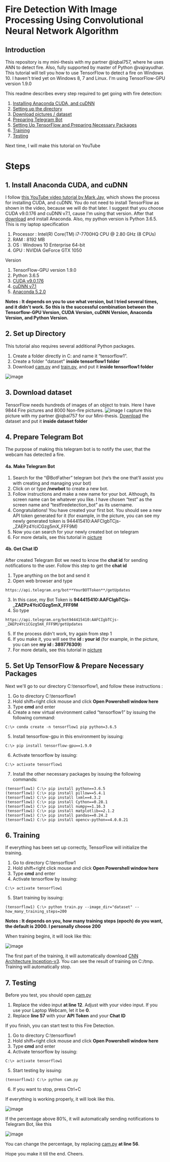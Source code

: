 # Fire Detection With Image Processing Using Convolutional Neural Network Algorithm
## Introduction
This repository is my mini-thesis with my partner @iqbal757, where he uses ANN to detect fire. Also, fully supported by master of Python @vajrayudhar. This tutorial will tell you how to use TensorFlow to detect a fire on Windows 10. I haven't tried yet on Windows 8, 7 and Linux.
I'm using TensorFlow-GPU version 1.9.0

This readme describes every step required to get going with fire detection:

1. [Installing Anaconda CUDA, and cuDNN](https://github.com/RaamPujangga/Fire-Detection-CNN/tree/master#1-install-anaconda-cuda-and-cudnn)
2. [Setting up the directory](https://github.com/RaamPujangga/Fire-Detection-CNN/blob/master/README.md#2-set-up-directory)
3. [Download pictures / dataset](https://github.com/RaamPujangga/Fire-Detection-CNN/blob/master/README.md#3-download-dataset)
4. [Preparing Telegram Bot](https://github.com/RaamPujangga/Fire-Detection-CNN/blob/master/README.md#4-prepare-telegram-bot)
5. [Setting Up TensorFlow and Preparing Necessary Packages](https://github.com/RaamPujangga/Fire-Detection-CNN/blob/master/README.md#5-set-up-tensorflow--prepare-necessary-packages)
6. [Training](https://github.com/RaamPujangga/Fire-Detection-CNN/blob/master/README.md#6-training)
7. [Testing](https://github.com/RaamPujangga/Fire-Detection-CNN/blob/master/README.md#7-testing)

Next time, I will make this tutorial on YouTube

# Steps
##  1. Install Anaconda CUDA, and cuDNN
I follow [this YouTube video tutorial by Mark Jay](https://www.youtube.com/watch?v=RplXYjxgZbw), which shows the process for installing CUDA, and cuDNN. You do not need to install TensorFlow as shown in the video, because we will do that later. I suggest that you choose CUDA v9.0.176 and cuDNN v7.1, cause I'm using that version. After that [download](https://docs.anaconda.com/anaconda/install/hashes/Anaconda3-5.2.0-Windows-x86_64.exe-hash/) and install Anaconda. Also, my python version is Python 3.6.5. This is my laptop specification
1.	Processor		: Intel(R) Core(TM) i7-7700HQ CPU @ 2.80 GHz (8 CPUs)
2.	RAM		: 8192 MB
3.	OS	: Windows 10 Enterprise 64-bit
4.	GPU		: NVIDIA GeForce GTX 1050

Version 
1. TensorFlow-GPU version 1.9.0
2. Python 3.6.5
3. [CUDA v9.0.176](https://developer.nvidia.com/cuda-90-download-archive?target_os=Windows&target_arch=x86_64)
4. [cuDNN v7.1](https://developer.nvidia.com/rdp/cudnn-archive)
5. [Anaconda 5.2.0](https://docs.anaconda.com/anaconda/install/hashes/Anaconda3-5.2.0-Windows-x86_64.exe-hash/)

**Notes : It depends on you to use what version, but I tried several times, and it didn't work. So this is the successful combination between the Tensorflow-GPU Version, CUDA Version, cuDNN Version, Anaconda Version, and Python Version.**

## 2. Set up Directory
This tutorial also requires several additional Python packages.
1. Create a folder directly in C: and name it “tensorflow1”.
2. Create a folder "dataset" **inside tensorflow1 folder**
3. Download [cam.py](https://github.com/RaamPujangga/Fire-Detection-CNN/blob/master/cam.py) and [train.py](https://github.com/RaamPujangga/Fire-Detection-CNN/blob/master/train.py), and put it **inside tensorflow1 folder**

![image](https://user-images.githubusercontent.com/48588826/65870233-ed308600-e3a5-11e9-8281-1f469d149bd2.png)


## 3. Download dataset
TensorFlow needs hundreds of images of an object to train. Here I have 9844 Fire pictures and 8000 Non-fire pictures.
![image](https://user-images.githubusercontent.com/48588826/65851683-fdcd0600-e37d-11e9-832a-93c6f595f4d3.png)
I capture this picture with my partner @iqbal757 for our Mini-thesis. [Download](https://drive.google.com/drive/folders/1T6ZRC8EZXeYVpOdpw25sLrO4zkD8kLSs?usp=sharing) the dataset and put it **inside dataset folder**

## 4. Prepare Telegram Bot
The purpose of making this telegram bot is to notify the user, that the webcam has detected a fire.
#### 4a. Make Telegram Bot
1. Search for the “@BotFather” telegram bot (he’s the one that’ll assist you with creating and managing your bot)
2. Click on or type **/newbot** to create a new bot.
3. Follow instructions and make a new name for your bot. Although, its screen name can be whatever you like. I have chosen “test” as the screen name and “testfiredetection_bot” as its username.
4. Congratulations! You have created your first bot. You should see a new API token generated for it (for example, in the picture, you can see my newly generated token is 944415410:AAFCIgbTCjs-_ZAEPz4YciCGzg5mX_FFF9M)
5. Now you can search for your newly created bot on telegram
6. For more details, see this tutorial in [picture](https://drive.google.com/file/d/1eR0mJnltrvTEQYJQTUSkXaa4hTjNBKq_/view?usp=sharing)

#### 4b. Get Chat ID
After created Telegram Bot we need to know the **chat id** for sending notifications to the user. Follow this step to get the **chat id**
1. Type anything on the bot and send it
2. Open web browser and type
```
https://api.telegram.org/bot**YourBOTToken**/getUpdates
```
3. In this case, my Bot Token is **944415410:AAFCIgbTCjs-_ZAEPz4YciCGzg5mX_FFF9M**
4. So type 
```
https://api.telegram.org/bot944415410:AAFCIgbTCjs-_ZAEPz4YciCGzg5mX_FFF9M/getUpdates
```
5. If the process didn't work, try again from step 1
6. If you make it, you will see the **id : your id** (for example, in the picture, you can see **my id : 389776309**)
7. For more details, see this tutorial in [picture](https://drive.google.com/file/d/1ga6ddiikhoHDYwLv_vONb1P3ytHlTAO8/view?usp=sharing)

## 5. Set Up TensorFlow & Prepare Necessary Packages
Next we'll go to our directory C:\tensorflow1, and follow these instructions :
1. Go to directory C:\tensorflow1
2. Hold shift+right click mouse and click **Open Powershell window here**
3. Type **cmd** and enter
4. Create a new virtual environment called “tensorflow1” by issuing the following command:
```
C:\> conda create -n tensorflow1 pip python=3.6.5
```
5. Install tensorflow-gpu in this environment by issuing:
```
C:\> pip install tensorflow-gpu==1.9.0
```
6. Activate tensorflow by issuing:
```
C:\> activate tensorflow1
```
7. Install the other necessary packages by issuing the following commands:
```
(tensorflow1) C:\> pip install python==3.6.5
(tensorflow1) C:\> pip install pillow==5.4.1
(tensorflow1) C:\> pip install lxml==4.3.2
(tensorflow1) C:\> pip install Cython==0.28.1
(tensorflow1) C:\> pip install numpy==1.16.3
(tensorflow1) C:\> pip install matplotlib==2.1.2
(tensorflow1) C:\> pip install pandas==0.24.2
(tensorflow1) C:\> pip install opencv-python==4.0.0.21
```

## 6. Training
If everything has been set up correctly, TensorFlow will initialize the training.
1. Go to directory C:\tensorflow1
2. Hold shift+right click mouse and click **Open Powershell window here**
3. Type **cmd** and enter
4. Activate tensorflow by issuing:
```
C:\> activate tensorflow1
``` 
5. Start training by issuing:
```
(tensorflow1) C:\> python train.py --image_dir="dataset" --how_many_training_steps=200
```
**Notes : It depends on you, how many training steps (epoch) do you want, the default is 2000. I personally choose 200**

When training begins, it will look like this:

![image](https://user-images.githubusercontent.com/48588826/65884020-47d7db00-e3c2-11e9-971b-4ed8aa0f9538.png)

The first part of the training, it will automatically download [CNN Architecture Inception-v3](https://arxiv.org/pdf/1512.00567).
You can see the result of training on C:/tmp.
Training will automatically stop.

## 7. Testing
Before you test, you should open [cam.py](https://github.com/RaamPujangga/Fire-Detection-CNN/blob/master/cam.py)

1. Replace the video input **at line 12**. Adjust with your video input. If you use your Laptop Webcam, let it be **0**.
2. Replace **line 57** with your **API Token** and your **Chat ID**

If you finish, you can start test to this Fire Detection.
1. Go to directory C:\tensorflow1
2. Hold shift+right click mouse and click **Open Powershell window here**
3. Type **cmd** and enter
4. Activate tensorflow by issuing:
```
C:\> activate tensorflow1
``` 
5. Start testing by issuing:
```
(tensorflow1) C:\> python cam.py
```
6. If you want to stop, press Ctrl+C

If everything is working properly, it will look like this.

![image](https://user-images.githubusercontent.com/48588826/65883235-d21f3f80-e3c0-11e9-9cbd-07b167da22b7.png)

If the percentage above 80%, it will automatically sending notifications to Telegram Bot, like this

![image](https://user-images.githubusercontent.com/48588826/65884531-35aa6c80-e3c3-11e9-8e2c-a4ab190a3ea1.png)

You can change the percentage, by replacing [cam.py](https://github.com/RaamPujangga/Fire-Detection-CNN/blob/master/cam.py) **at line 56**.

Hope you make it till the end.
Cheers.
